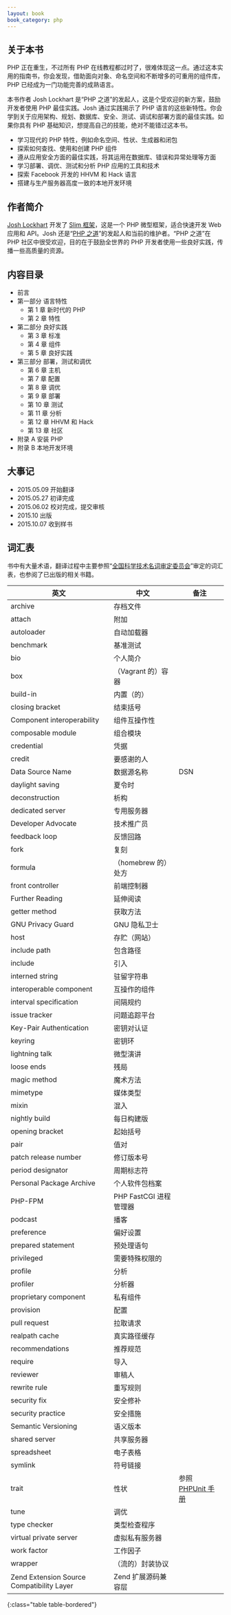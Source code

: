 ```yaml
---
layout: book
book_category: php
---
```


## 关于本书

PHP 正在重生，不过所有 PHP 在线教程都过时了，很难体现这一点。通过这本实用的指南书，你会发现，借助面向对象、命名空间和不断增多的可重用的组件库，PHP 已经成为一门功能完善的成熟语言。

本书作者 Josh Lockhart 是“PHP 之道”的发起人，这是个受欢迎的新方案，鼓励开发者使用 PHP 最佳实践。Josh 通过实践揭示了 PHP 语言的这些新特性。你会学到关于应用架构、规划、数据库、安全、测试、调试和部署方面的最佳实践。如果你具有 PHP 基础知识，想提高自己的技能，绝对不能错过这本书。

- 学习现代的 PHP 特性，例如命名空间、性状、生成器和闭包
- 探索如何查找、使用和创建 PHP 组件
- 遵从应用安全方面的最佳实践，将其运用在数据库、错误和异常处理等方面
- 学习部署、调优、测试和分析 PHP 应用的工具和技术
- 探索 Facebook 开发的 HHVM 和 Hack 语言
- 搭建与生产服务器高度一致的本地开发环境

## 作者简介

[Josh Lockhart](http://joshlockhart.com/) 开发了 [Slim 框架](http://slimframework.com/)，这是一个 PHP 微型框架，适合快速开发 Web 应用和 API。Josh 还是“[PHP 之道](http://www.phptherightway.com/)”的发起人和当前的维护者。“PHP 之道”在 PHP 社区中很受欢迎，目的在于鼓励全世界的 PHP 开发者使用一些良好实践，传播一些高质量的资源。

## 内容目录

-   前言
-   第一部分 语言特性
    - 第 1 章 新时代的 PHP
    - 第 2 章 特性
-   第二部分 良好实践
    - 第 3 章 标准
    - 第 4 章 组件
    - 第 5 章 良好实践
-   第三部分 部署，测试和调优
    - 第 6 章 主机
    - 第 7 章 配置
    - 第 8 章 调优
    - 第 9 章 部署
    - 第 10 章 测试
    - 第 11 章 分析
    - 第 12 章 HHVM 和 Hack
    - 第 13 章 社区
-   附录 A 安装 PHP
-   附录 B 本地开发环境

## 大事记

- 2015.05.09 开始翻译
- 2015.05.27 初译完成
- 2015.06.02 校对完成，提交审核
- 2015.10    出版
- 2015.10.07 收到样书

## 词汇表

书中有大量术语，翻译过程中主要参照“[全国科学技术名词审定委员会](http://www.term.gov.cn/)”审定的词汇表，也参阅了已出版的相关书籍。

| 英文 | 中文 | 备注 |
|------|-----|-----|
| archive | 存档文件 | |
| attach | 附加 | |
| autoloader | 自动加载器 | |
| benchmark | 基准测试 | |
| bio | 个人简介 | |
| box | （Vagrant 的）容器 | |
| build-in | 内置（的） | |
| closing bracket | 结束括号 | |
| Component interoperability | 组件互操作性 | |
| composable module | 组合模块 | |
| credential | 凭据 | |
| credit | 要感谢的人 | |
| Data Source Name | 数据源名称 | DSN |
| daylight saving | 夏令时 | |
| deconstruction | 析构 | |
| dedicated server | 专用服务器 | |
| Developer Advocate | 技术推广员 | |
| feedback loop | 反馈回路 | |
| fork | 复刻 | |
| formula | （homebrew 的）处方 | |
| front controller | 前端控制器 | |
| Further Reading | 延伸阅读 | |
| getter method | 获取方法 | |
| GNU Privacy Guard | GNU 隐私卫士 | |
| host | 存贮（网站） | |
| include path | 包含路径 | |
| include | 引入 | |
| interned string | 驻留字符串 | |
| interoperable component | 互操作的组件 | |
| interval specification | 间隔规约 | |
| issue tracker | 问题追踪平台 | |
| Key-Pair Authentication | 密钥对认证 | |
| keyring | 密钥环 | |
| lightning talk | 微型演讲 | |
| loose ends | 残局 | |
| magic method | 魔术方法 | |
| mimetype | 媒体类型 | |
| mixin | 混入 | |
| nightly build | 每日构建版 | |
| opening bracket | 起始括号 | |
| pair | 值对 | |
| patch release number | 修订版本号 | |
| period designator | 周期标志符 | |
| Personal Package Archive | 个人软件包档案 | |
| PHP-FPM | PHP FastCGI 进程管理器 | |
| podcast | 播客 | |
| preference | 偏好设置 | |
| prepared statement | 预处理语句 | |
| privileged | 需要特殊权限的 | |
| profile | 分析 | |
| profiler | 分析器 | |
| proprietary component | 私有组件 | |
| provision | 配置 | |
| pull request | 拉取请求 | |
| realpath cache | 真实路径缓存 | |
| recommendations | 推荐规范 | |
| require | 导入 | |
| reviewer | 审稿人 | |
| rewrite rule | 重写规则 | |
| security fix | 安全修补 | |
| security practice | 安全措施 | |
| Semantic Versioning | 语义版本 | |
| shared server | 共享服务器 | |
| spreadsheet | 电子表格 | |
| symlink | 符号链接 | |
| trait | 性状 | 参照 [PHPUnit 手册](https://phpunit.de/manual/current/zh_cn/phpunit-book.html#test-doubles.mocking-traits-and-abstract-classes) |
| tune | 调优 | |
| type checker | 类型检查程序 | |
| virtual private server | 虚拟私有服务器 | |
| work factor | 工作因子 | |
| wrapper | （流的）封装协议 | |
| Zend Extension Source Compatibility Layer | Zend 扩展源码兼容层 | |
{:class="table table-bordered"}
